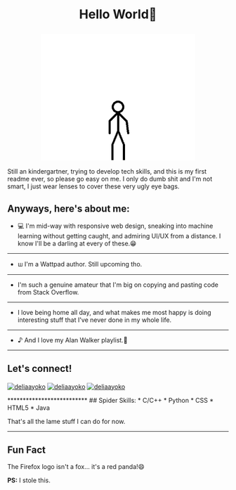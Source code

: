 # <p align="center"> Hello World👋</p>
<p align="center">
  <img src="https://github.com/de-lia/de-lia/blob/main/Hello_To_You.gif" alt="hello animated" style="width:350px;">
 </p>
  
   
Still an kindergartner, trying to develop tech skills, and this is my first readme ever, so please go easy on me. I only do dumb shit and I'm not smart, I just wear lenses to cover these very ugly eye bags.

## Anyways, here's about me:
* 💻 I'm mid-way with responsive web design, sneaking into machine learning without getting caught, and admiring UI/UX from a distance. I know I'll be a darling at every of these.😁
*********************
* ꟺ I'm a Wattpad author. Still upcoming tho.
*********************
* I'm such a genuine amateur that I'm big on copying and pasting code from Stack Overflow.
**************
* I love being home all day, and what makes me most happy is doing interesting stuff that I've never done in my whole life.
*********************
* ♪ And I love my Alan Walker playlist.💆
***************

## Let's connect!
<p align="left">
<a href="https://dev.to/delia" target="blank"><img align="center" src="https://raw.githubusercontent.com/rahuldkjain/github-profile-readme-generator/master/src/images/icons/Social/devto.svg" alt="deliaayoko" height="30" width="40" /></a>
<a href="https://twitter.com/delia_ayoko" target="blank"><img align="center" src="https://raw.githubusercontent.com/rahuldkjain/github-profile-readme-generator/master/src/images/icons/Social/twitter.svg" alt="deliaayoko" height="30" width="40" /></a>
 <a href="https://www.linkedin.com/in/delia-ayoko-725469226/" target="blank"><img align="center" src="https://raw.githubusercontent.com/rahuldkjain/github-profile-readme-generator/master/src/images/icons/Social/linked-in-alt.svg" alt="deliaayoko" height="30" width="40" /></a> </p>
**************************
## Spider Skills:
* C/C++
* Python
* CSS
* HTML5
* Java

That's all the lame stuff I can do for now.
******
## Fun Fact
The Firefox logo isn't a fox… it's a red panda!😄

  **PS:** I stole this.
